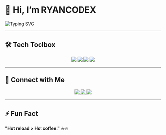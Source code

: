 
# 👋 Hi, I’m RYANCODEX  

![Typing SVG](https://readme-typing-svg.demolab.com?font=JetBrains+Mono&weight=500&size=22&duration=3000&pause=500&color=36BCF7&width=435&lines=Mobile+App+Developer+📱;Flutter+Fanatic+🦋;Debugging+Wizard+🪄)

---

## 🛠️ Tech Toolbox  
<p align="center">
  <img src="https://img.shields.io/badge/Flutter-02569B?style=flat&logo=flutter&logoColor=white" />
  <img src="https://img.shields.io/badge/Dart-0175C2?style=flat&logo=dart&logoColor=white" />
  <img src="https://img.shields.io/badge/Firebase-FFCA28?style=flat&logo=firebase&logoColor=black" />
  <img src="https://img.shields.io/badge/Git-F05032?style=flat&logo=git&logoColor=white" />
</p>

---

## 🔗 Connect with Me  
<p align="center">
  <a href="https://linkedin.com/in/your-profile">
    <img src="https://img.shields.io/badge/LinkedIn-0077B5?style=flat&logo=linkedin&logoColor=white" />
  </a>
  <a href="https://twitter.com/your-handle">
    <img src="https://img.shields.io/badge/Twitter-1DA1F2?style=flat&logo=twitter&logoColor=white" />
  </a>
  <a href="mailto:your-email@gmail.com">
    <img src="https://img.shields.io/badge/Gmail-D14836?style=flat&logo=gmail&logoColor=white" />
  </a>
</p>

---

## ⚡ Fun Fact  
**"Hot reload > Hot coffee."** ☕🔥


